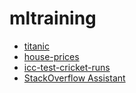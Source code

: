 # mltraining

- [titanic](https://github.com/mushfiqulIslam/mltraining/tree/master/titanic)
- [house-prices](https://github.com/mushfiqulIslam/mltraining/tree/master/house-prices)
- [icc-test-cricket-runs](https://github.com/mushfiqulIslam/mltraining/tree/master/icc-test-cricket-runs)
- [StackOverflow Assistant](https://github.com/mushfiqulIslam/mltraining/tree/master/StackOverflow%20Assistant)
